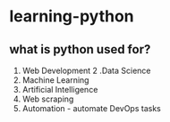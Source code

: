 # learning-python

## what is python used for?
1. Web Development
2 .Data Science
3. Machine Learning
4. Artificial Intelligence
5. Web scraping
6. Automation - automate DevOps tasks